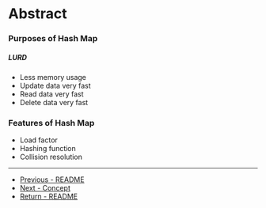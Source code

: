 # Abstract

### Purposes of Hash Map

##### LURD
- Less memory usage
- Update data very fast
- Read data very fast
- Delete data very fast

### Features of Hash Map
- Load factor
- Hashing function
- Collision resolution

----
- [Previous - README](./README.md)
- [Next - Concept](./Concept.md)
- [Return - README](./README.md)